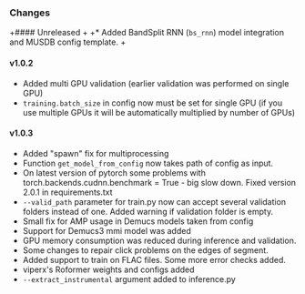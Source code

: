 ### Changes 

+#### Unreleased
+
+* Added BandSplit RNN (`bs_rnn`) model integration and MUSDB config template.
+
#### v1.0.2

* Added multi GPU validation (earlier validation was performed on single GPU)
* `training.batch_size` in config now must be set for single GPU (if you use multiple GPUs it will be automatically multiplied by number of GPUs)

#### v1.0.3

* Added "spawn" fix for multiprocessing
* Function `get_model_from_config` now takes path of config as input.
* On latest version of pytorch some problems with torch.backends.cudnn.benchmark = True - big slow down. Fixed version 2.0.1 in requirements.txt
* `--valid_path` parameter for train.py now can accept several validation folders instead of one. Added warning if validation folder is empty.
* Small fix for AMP usage in Demucs models taken from config
* Support for Demucs3 mmi model was added
* GPU memory consumption was reduced during inference and validation.
* Some changes to repair click problems on the edges of segment.
* Added support to train on FLAC files. Some more error checks added.
* viperx's Roformer weights and configs added
* `--extract_instrumental` argument added to inference.py